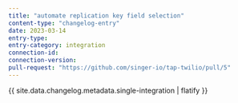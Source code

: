 ```yaml
---
title: "automate replication key field selection"
content-type: "changelog-entry"
date: 2023-03-14
entry-type: 
entry-category: integration
connection-id: 
connection-version: 
pull-request: "https://github.com/singer-io/tap-twilio/pull/5"
---
```

{{ site.data.changelog.metadata.single-integration | flatify }}